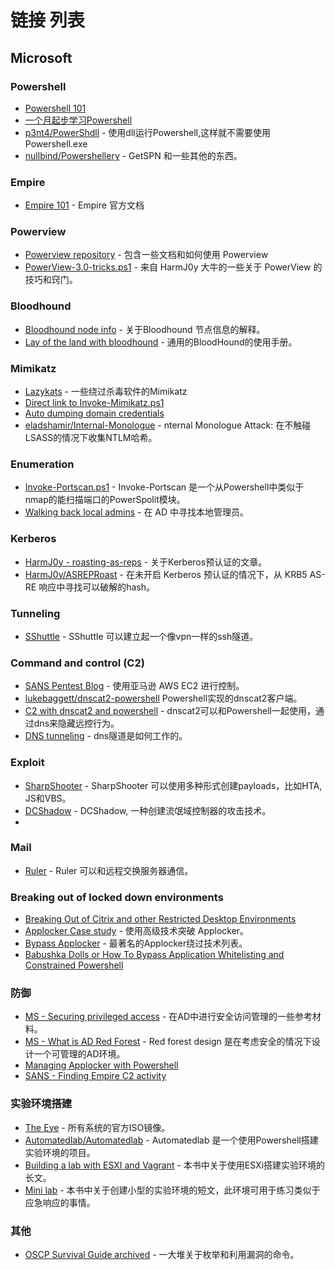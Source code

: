 # 链接 列表

## Microsoft
### Powershell
* [Powershell 101](https://hkh4cks.com/blog/2018/01/01/powershell-101/)
* [一个月起步学习Powershell](https://www.youtube.com/playlist?list=PL6D474E721138865A)
* [p3nt4/PowerShdll](https://github.com/p3nt4/PowerShdll) - 使用dll运行Powershell,这样就不需要使用Powershell.exe
* [nullbind/Powershellery](https://github.com/nullbind/Powershellery) - GetSPN 和一些其他的东西。

### Empire
* [Empire 101](http://www.powershellempire.com/?page_id=110) - Empire 官方文档

### Powerview
* [Powerview repository](https://github.com/PowerShellMafia/PowerSploit/tree/master/Recon) - 包含一些文档和如何使用 Powerview
* [PowerView-3.0-tricks.ps1](https://gist.github.com/HarmJ0y/184f9822b195c52dd50c379ed3117993) - 来自 HarmJ0y 大牛的一些关于 PowerView 的技巧和窍门。

### Bloodhound
* [Bloodhound node info](https://github.com/BloodHoundAD/BloodHound/wiki/Users) - 关于Bloodhound 节点信息的解释。
* [Lay of the land with bloodhound](http://threat.tevora.com/lay-of-the-land-with-bloodhound/) - 通用的BloodHound的使用手册。

### Mimikatz
* [Lazykats](https://github.com/bhdresh/lazykatz) - 一些绕过杀毒软件的Mimikatz
* [Direct link to Invoke-Mimikatz.ps1​](https://raw.githubusercontent.com/PowerShellMafia/PowerSploit/master/Exfiltration/Invoke-Mimikatz.ps1)
* [Auto dumping domain credentials​](https://blog.netspi.com/auto-dumping-domain-credentials-using-spns-powershell-remoting-and-mimikatz/)
* [eladshamir/Internal-Monologue](https://github.com/eladshamir/Internal-Monologue) - nternal Monologue Attack: 在不触碰LSASS的情况下收集NTLM哈希。

### Enumeration
* [Invoke-Portscan.ps1](https://github.com/PowerShellMafia/PowerSploit/blob/262a260865d408808ab332f972d410d3b861eff1/Recon/Invoke-Portscan.ps1) - Invoke-Portscan 是一个从Powershell中类似于nmap的能扫描端口的PowerSpolit模块。
* [Walking back local admins](http://www.sixdub.net/?p=591) - 在 AD 中寻找本地管理员。

### Kerberos
* [HarmJ0y - roasting-as-reps](http://www.harmj0y.net/blog/activedirectory/roasting-as-reps/) - 关于Kerberos预认证的文章。
* [HarmJ0y/ASREPRoast](https://github.com/HarmJ0y/ASREPRoast) - 在未开启 Kerberos 预认证的情况下，从 KRB5 AS-RE 响应中寻找可以破解的hash。


### Tunneling
* [SShuttle](http://sshuttle.readthedocs.io/en/stable/) - SShuttle 可以建立起一个像vpn一样的ssh隧道。

### Command and control (C2)
* [SANS Pentest Blog](https://pen-testing.sans.org/blog/2017/12/10/putting-my-zero-cents-in-using-the-free-tier-on-amazon-web-services-ec2) - 使用亚马逊 AWS EC2 进行控制。
* [lukebaggett/dnscat2-powershell](https://github.com/lukebaggett/dnscat2-powershell) Powershell实现的dnscat2客户端。
* [C2 with dnscat2 and powershell](https://www.blackhillsinfosec.com/powershell-dns-command-control-with-dnscat2-powershell/) - dnscat2可以和Powershell一起使用，通过dns来隐藏远控行为。
* [DNS tunneling](https://pentest.blog/data-exfiltration-tunneling-attacks-against-corporate-network/) - dns隧道是如何工作的。

### Exploit
* [SharpShooter](https://github.com/mdsecactivebreach/SharpShooter) - SharpShooter 可以使用多种形式创建payloads，比如HTA, JS和VBS。
* [DCShadow](https://blog.alsid.eu/dcshadow-explained-4510f52fc19d) - DCShadow, 一种创建流氓域控制器的攻击技术。
*
### Mail
* [Ruler](https://github.com/sensepost/ruler) - Ruler 可以和远程交换服务器通信。

### Breaking out of locked down environments
* [Breaking Out of Citrix and other Restricted Desktop Environments​](https://www.pentestpartners.com/security-blog/breaking-out-of-citrix-and-other-restricted-desktop-environments/)
* [Applocker Case study](https://oddvar.moe/2017/12/21/applocker-case-study-how-insecure-is-it-really-part-2/) - 使用高级技术突破 Applocker。
* [Bypass Applocker](https://github.com/api0cradle/UltimateAppLockerByPassList) - 最著名的Applocker绕过技术列表。
* [Babushka Dolls or How To Bypass Application Whitelisting and Constrained Powershell​](https://improsec.com/blog/babushka-dolls-or-how-to-bypass-application-whitelisting-and-constrained-powershell)

### 防御
* [MS - Securing privileged access](https://docs.microsoft.com/en-us/windows-server/identity/securing-privileged-access/securing-privileged-access-reference-material) - 在AD中进行安全访问管理的一些参考材料。
* [​MS - What is AD Red Forest](https://social.technet.microsoft.com/wiki/contents/articles/37509.what-is-active-directory-red-forest-design.aspx) - Red forest design 是在考虑安全的情况下设计一个可管理的AD环境。
* [Managing Applocker with Powershell​](https://4sysops.com/archives/managing-applocker-with-powershell/)
* [SANS - Finding Empire C2 activity​](https://www.sans.org/reading-room/whitepapers/detection/disrupting-empire-identifying-powershell-empire-command-control-activity-38315)

### 实验环境搭建
* [The Eye](https://the-eye.eu/public/MSDN/) - 所有系统的官方ISO镜像。
* [Automatedlab/Automatedlab](https://github.com/AutomatedLab/AutomatedLab) - Automatedlab 是一个使用Powershell搭建实验环境的项目。
* [Building a lab with ESXI and Vagrant](https://github.com/chryzsh/DarthSidious/tree/fdd707cf9dbbc2faf3cf3dbbcd712b06fceeee87/building-a-lab-with-esxi-and-vagrant.md) - 本书中关于使用ESXi搭建实验环境的长文。
* [Mini lab](https://github.com/chryzsh/DarthSidious/tree/fdd707cf9dbbc2faf3cf3dbbcd712b06fceeee87/creating.md) - 本书中关于创建小型的实验环境的短文，此环境可用于练习类似于应急响应的事情。

### 其他
* [OSCP Survival Guide archived](http://web.archive.org/web/20171014213457/https://github.com/frizb/OSCP-Survival-Guide) - 一大堆关于枚举和利用漏洞的命令。